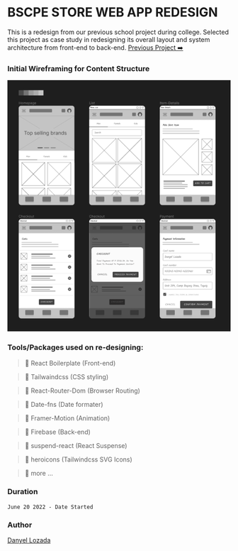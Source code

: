 # BSCPE STORE WEB APP REDESIGN

This is a redesign from our previous school project during college. Selected this project as case study in redesigning its overall layout and system architecture from front-end to back-end. [Previous Project ➡️](https://bscpe-store.web.app/)

### Initial Wireframing for Content Structure

![wireframe](./public/assets/wireframe.png)

### Tools/Packages used on re-designing:

> 🍃 React Boilerplate (Front-end)

> 🍃 Tailwaindcss (CSS styling)

> 🍃 React-Router-Dom (Browser Routing)

> 🍃 Date-fns (Date formater)

> 🍃 Framer-Motion (Animation)

> 🍃 Firebase (Back-end)

> 🍃 suspend-react (React Suspense)

> 🍃 heroicons (Tailwindcss SVG Icons)

> 🍃 more ...

### Duration

    June 20 2022 - Date Started

### Author

[Danyel Lozada](https://github.com/adazol123)
